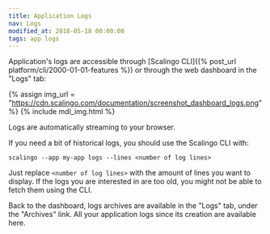 ```yaml
---
title: Application Logs
nav: Logs
modified_at: 2018-05-18 00:00:00
tags: app logs
---
```


Application's logs are accessible through [Scalingo CLI]({% post_url
platform/cli/2000-01-01-features %}) or through the web dashboard in the "Logs" tab:

{% assign img_url = "https://cdn.scalingo.com/documentation/screenshot_dashboard_logs.png" %}
{% include mdl_img.html %}

Logs are automatically streaming to your browser.

If you need a bit of historical logs, you should use the Scalingo CLI with:

```
scalingo --app my-app logs --lines <number of log lines>
```

Just replace `<number of log lines>` with the amount of lines you want to display. If the logs you
are interested in are too old, you might not be able to fetch them using the CLI.

Back to the dashboard, logs archives are available in the "Logs" tab, under the "Archives" link. All
your application logs since its creation are available here.
